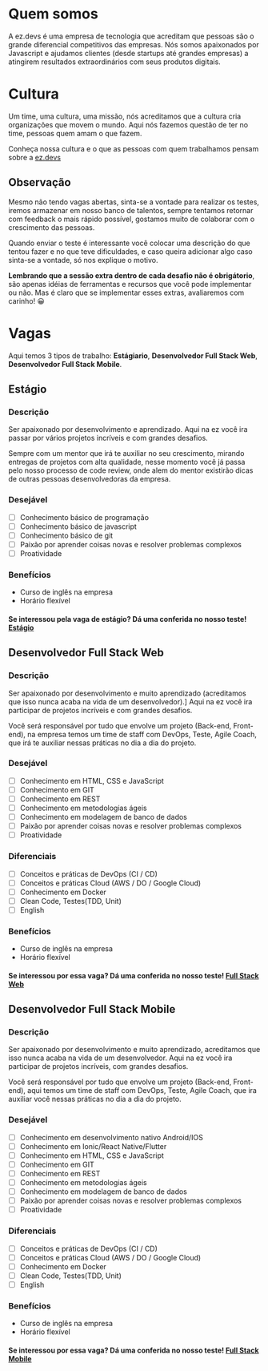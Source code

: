 # Quem somos
A ez.devs é uma empresa de tecnologia que acreditam que pessoas são o grande diferencial competitivos das empresas. 
Nós somos apaixonados por Javascript e ajudamos clientes (desde startups até grandes empresas) a atingirem resultados extraordinários com seus produtos digitais.

# Cultura
 Um time, uma cultura, uma missão, nós acreditamos que a cultura cria organizações que movem o mundo.
 Aqui nós fazemos questão de ter no time, pessoas quem amam o que fazem.

 Conheça nossa cultura e o que as pessoas com quem trabalhamos pensam sobre a [ez.devs](https://ezdevs.com.br/vagas/)

## Observação
Mesmo não tendo vagas abertas, sinta-se a vontade para realizar os testes, iremos armazenar em nosso banco de talentos, sempre tentamos retornar com feedback o mais rápido possível, gostamos muito de colaborar com o crescimento das pessoas.

Quando enviar o teste é interessante você colocar uma descrição do que tentou fazer e no que teve dificuldades, e caso queira adicionar algo caso sinta-se a vontade, só nos explique o motivo.

**Lembrando que a sessão extra dentro de cada desafio não é obrigátorio**, são apenas idéias de ferramentas e recursos que você pode implementar ou não. Mas é claro que se implementar esses extras, avaliaremos com carinho! 😀

# Vagas
Aqui temos 3 tipos de trabalho: **Estágiario**, **Desenvolvedor Full Stack Web**, **Desenvolvedor Full Stack Mobile**.

## Estágio

### Descrição
Ser apaixonado por desenvolvimento e aprendizado. Aqui na ez você ira passar por vários projetos incríveis e com grandes desafios. 

Sempre com um mentor que irá te auxiliar no seu crescimento, mirando entregas de projetos com alta qualidade, nesse momento você já passa pelo nosso processo de code review, onde alem do mentor existirão dicas de outras pessoas desenvolvedoras da empresa.

### Desejável
- [ ] Conhecimento básico de programação
- [ ] Conhecimento básico de javascript
- [ ] Conhecimento básico de git
- [ ] Paixão por aprender coisas novas e resolver problemas complexos
- [ ] Proatividade

### Benefícios
- Curso de inglês na empresa
- Horário flexível

#### Se interessou pela vaga de estágio? Dá uma conferida no nosso teste! [Estágio](./internship/challenge.md)

## Desenvolvedor Full Stack Web

### Descrição
Ser apaixonado por desenvolvimento e muito aprendizado (acreditamos que isso nunca acaba na vida de um desenvolvedor).]
Aqui na ez você ira participar de projetos incríveis e com grandes desafios.


Você será responsável por tudo que envolve um projeto (Back-end, Front-end), na empresa temos um time de staff com DevOps, Teste, Agile Coach, que irá te auxiliar nessas práticas no dia a dia do projeto.

### Desejável
- [ ] Conhecimento em HTML, CSS e JavaScript
- [ ] Conhecimento em GIT
- [ ] Conhecimento em REST
- [ ] Conhecimento em metodologias ágeis
- [ ] Conhecimento em modelagem de banco de dados
- [ ] Paixão por aprender coisas novas e resolver problemas complexos
- [ ] Proatividade

### Diferenciais
- [ ] Conceitos e práticas de DevOps (CI / CD)
- [ ] Conceitos e práticas Cloud (AWS / DO / Google Cloud)
- [ ] Conhecimento em Docker
- [ ] Clean Code, Testes(TDD, Unit)
- [ ] English

### Benefícios
- Curso de inglês na empresa
- Horário flexível

#### Se interessou por essa vaga? Dá uma conferida no nosso teste! [Full Stack Web](./fullstack-web/challenge.md)

## Desenvolvedor Full Stack Mobile

### Descrição
Ser apaixonado por desenvolvimento e muito aprendizado, acreditamos que isso nunca acaba na vida de um desenvolvedor. Aqui na ez você ira participar de projetos incríveis, com grandes desafios.

Você será responsável por tudo que envolve um projeto (Back-end, Front-end), aqui temos um time de staff com DevOps, Teste, Agile Coach, que ira auxiliar você nessas práticas no dia a dia do projeto.

### Desejável
- [ ] Conhecimento em desenvolvimento nativo Android/IOS
- [ ] Conhecimento em Ionic/React Native/Flutter
- [ ] Conhecimento em HTML, CSS e JavaScript
- [ ] Conhecimento em GIT
- [ ] Conhecimento em REST
- [ ] Conhecimento em metodologias ágeis
- [ ] Conhecimento em modelagem de banco de dados
- [ ] Paixão por aprender coisas novas e resolver problemas complexos
- [ ] Proatividade

### Diferenciais
- [ ] Conceitos e práticas de DevOps (CI / CD)
- [ ] Conceitos e práticas Cloud (AWS / DO / Google Cloud)
- [ ] Conhecimento em Docker
- [ ] Clean Code, Testes(TDD, Unit)
- [ ] English

### Benefícios
- Curso de inglês na empresa
- Horário flexível

#### Se interessou por essa vaga? Dá uma conferida no nosso teste! [Full Stack Mobile](./fullstack-mobile/challenge.md)
